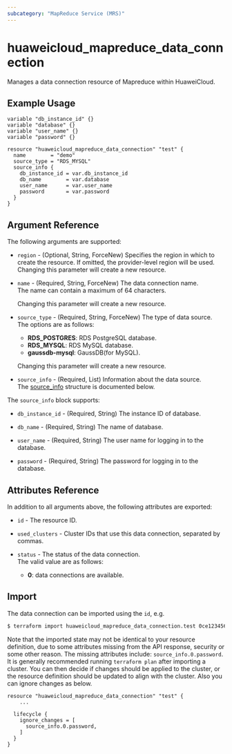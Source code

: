 ```yaml
---
subcategory: "MapReduce Service (MRS)"
---
```


# huaweicloud_mapreduce_data_connection

Manages a data connection resource of Mapreduce within HuaweiCloud.  

## Example Usage

```hcl
variable "db_instance_id" {}
variable "database" {}
variable "user_name" {}
variable "password" {}

resource "huaweicloud_mapreduce_data_connection" "test" {
  name        = "demo"
  source_type = "RDS_MYSQL"
  source_info {
    db_instance_id = var.db_instance_id
    db_name        = var.database
    user_name      = var.user_name
    password       = var.password
  }
}
```

## Argument Reference

The following arguments are supported:

* `region` - (Optional, String, ForceNew) Specifies the region in which to create the resource.
  If omitted, the provider-level region will be used. Changing this parameter will create a new resource.

* `name` - (Required, String, ForceNew) The data connection name.  
  The name can contain a maximum of 64 characters.
  
  Changing this parameter will create a new resource.

* `source_type` - (Required, String, ForceNew) The type of data source.  
  The options are as follows:
    + **RDS_POSTGRES**: RDS PostgreSQL database.
    + **RDS_MYSQL**: RDS MySQL database.
    + **gaussdb-mysql**: GaussDB(for MySQL).
  
  Changing this parameter will create a new resource.

* `source_info` - (Required, List) Information about the data source.  
The [source_info](#DataConnection_SourceInfo) structure is documented below.

<a name="DataConnection_SourceInfo"></a>
The `source_info` block supports:

* `db_instance_id` - (Required, String) The instance ID of database.

* `db_name` - (Required, String) The name of database.

* `user_name` - (Required, String) The user name for logging in to the database.

* `password` - (Required, String) The password for logging in to the database.

## Attributes Reference

In addition to all arguments above, the following attributes are exported:

* `id` - The resource ID.

* `used_clusters` - Cluster IDs that use this data connection, separated by commas.  

* `status` - The status of the data connection.  
  The valid value are as follows:
    + **0**: data connections are available.

## Import

The data connection can be imported using the `id`, e.g.

```bash
$ terraform import huaweicloud_mapreduce_data_connection.test 0ce123456a00f2591fabc00385ff1234
```

Note that the imported state may not be identical to your resource definition, due to some attributes missing from the
API response, security or some other reason. The missing attributes include: `source_info.0.password`.
It is generally recommended running `terraform plan` after importing a cluster.
You can then decide if changes should be applied to the cluster, or the resource definition
should be updated to align with the cluster. Also you can ignore changes as below.

```hcl
resource "huaweicloud_mapreduce_data_connection" "test" {
    ...

  lifecycle {
    ignore_changes = [
      source_info.0.password,
    ]
  }
}
```
